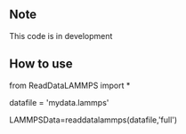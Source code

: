 ## Note

This code is in development 

## How to use

from ReadDataLAMMPS import *

datafile = 'mydata.lammps'

LAMMPSData=readdatalammps(datafile,'full')
